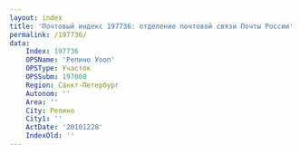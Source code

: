```yaml
---
layout: index
title: 'Почтовый индекс 197736: отделение почтовой связи Почты России'
permalink: /197736/
data:
    Index: 197736
    OPSName: 'Репино Уооп'
    OPSType: Участок
    OPSSubm: 197000
    Region: Санкт-Петербург
    Autonom: ''
    Area: ''
    City: Репино
    City1: ''
    ActDate: '20101228'
    IndexOld: ''
---
```

